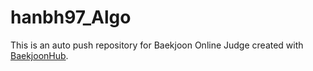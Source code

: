 # hanbh97_Algo
This is an auto push repository for Baekjoon Online Judge created with [BaekjoonHub](https://github.com/BaekjoonHub/BaekjoonHub).
